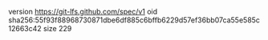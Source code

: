 version https://git-lfs.github.com/spec/v1
oid sha256:55f93f88968730871dbe6df885c6bffb6229d57ef36bb07ca55e585c12663c42
size 229
